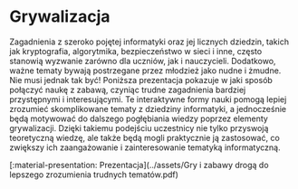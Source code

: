 # Grywalizacja

Zagadnienia z szeroko pojętej informatyki oraz jej licznych dziedzin, takich jak kryptografia, algorytmika, bezpieczeństwo w sieci i inne, często stanowią wyzwanie zarówno dla uczniów, jak i nauczycieli. Dodatkowo, ważne tematy bywają postrzegane przez młodzież jako nudne i żmudne. Nie musi jednak tak być! Poniższa prezentacja pokazuje w jaki sposób połączyć naukę z zabawą, czyniąc trudne zagadnienia bardziej przystępnymi i interesującymi. Te interaktywne formy nauki pomogą lepiej zrozumieć skomplikowane tematy z dziedziny informatyki, a jednocześnie będą motywować do dalszego pogłębiania wiedzy poprzez elementy grywalizacji. Dzięki takiemu podejściu uczestnicy nie tylko przyswoją teoretyczną wiedzę, ale także będą mogli praktycznie ją zastosować, co zwiększy ich zaangażowanie i zainteresowanie tematyką informatyczną.

[:material-presentation: Prezentacja](../assets/Gry i zabawy drogą do lepszego zrozumienia trudnych tematów.pdf)